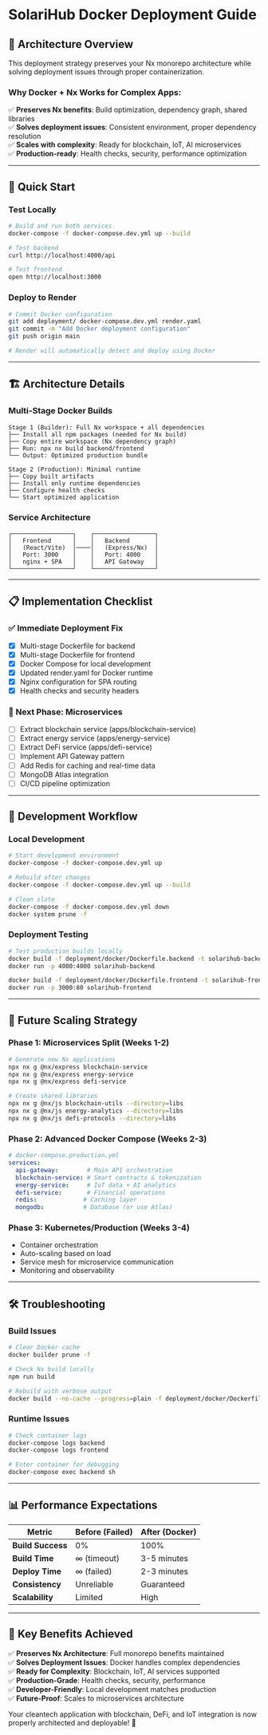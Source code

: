 # SolariHub Docker Deployment Guide

## 🐳 **Architecture Overview**

This deployment strategy preserves your Nx monorepo architecture while solving deployment issues through proper containerization.

### **Why Docker + Nx Works for Complex Apps:**

✅ **Preserves Nx benefits**: Build optimization, dependency graph, shared libraries  
✅ **Solves deployment issues**: Consistent environment, proper dependency resolution  
✅ **Scales with complexity**: Ready for blockchain, IoT, AI microservices  
✅ **Production-ready**: Health checks, security, performance optimization  

---

## 🚀 **Quick Start**

### **Test Locally**
```bash
# Build and run both services
docker-compose -f docker-compose.dev.yml up --build

# Test backend
curl http://localhost:4000/api

# Test frontend  
open http://localhost:3000
```

### **Deploy to Render**
```bash
# Commit Docker configuration
git add deployment/ docker-compose.dev.yml render.yaml
git commit -m "Add Docker deployment configuration"
git push origin main

# Render will automatically detect and deploy using Docker
```

---

## 🏗️ **Architecture Details**

### **Multi-Stage Docker Builds**
```
Stage 1 (Builder): Full Nx workspace + all dependencies
├── Install all npm packages (needed for Nx build)
├── Copy entire workspace (Nx dependency graph)
├── Run: npx nx build backend/frontend
└── Output: Optimized production bundle

Stage 2 (Production): Minimal runtime
├── Copy built artifacts
├── Install only runtime dependencies  
├── Configure health checks
└── Start optimized application
```

### **Service Architecture**
```
┌─────────────────┐    ┌─────────────────┐
│   Frontend      │    │   Backend       │
│   (React/Vite)  │────│   (Express/Nx)  │
│   Port: 3000    │    │   Port: 4000    │
│   nginx + SPA   │    │   API Gateway   │
└─────────────────┘    └─────────────────┘
```

---

## 📋 **Implementation Checklist**

### **✅ Immediate Deployment Fix**
- [x] Multi-stage Dockerfile for backend
- [x] Multi-stage Dockerfile for frontend  
- [x] Docker Compose for local development
- [x] Updated render.yaml for Docker runtime
- [x] Nginx configuration for SPA routing
- [x] Health checks and security headers

### **🔄 Next Phase: Microservices**
- [ ] Extract blockchain service (apps/blockchain-service)
- [ ] Extract energy service (apps/energy-service)  
- [ ] Extract DeFi service (apps/defi-service)
- [ ] Implement API Gateway pattern
- [ ] Add Redis for caching and real-time data
- [ ] MongoDB Atlas integration
- [ ] CI/CD pipeline optimization

---

## 🔧 **Development Workflow**

### **Local Development**
```bash
# Start development environment
docker-compose -f docker-compose.dev.yml up

# Rebuild after changes
docker-compose -f docker-compose.dev.yml up --build

# Clean slate
docker-compose -f docker-compose.dev.yml down
docker system prune -f
```

### **Deployment Testing**
```bash
# Test production builds locally
docker build -f deployment/docker/Dockerfile.backend -t solarihub-backend .
docker run -p 4000:4000 solarihub-backend

docker build -f deployment/docker/Dockerfile.frontend -t solarihub-frontend .  
docker run -p 3000:80 solarihub-frontend
```

---

## 🚀 **Future Scaling Strategy**

### **Phase 1: Microservices Split** (Weeks 1-2)
```bash
# Generate new Nx applications
npx nx g @nx/express blockchain-service
npx nx g @nx/express energy-service
npx nx g @nx/express defi-service

# Create shared libraries
npx nx g @nx/js blockchain-utils --directory=libs
npx nx g @nx/js energy-analytics --directory=libs
npx nx g @nx/js defi-protocols --directory=libs
```

### **Phase 2: Advanced Docker Compose** (Weeks 2-3)
```yaml
# docker-compose.production.yml
services:
  api-gateway:        # Main API orchestration
  blockchain-service: # Smart contracts & tokenization
  energy-service:     # IoT data + AI analytics  
  defi-service:       # Financial operations
  redis:             # Caching layer
  mongodb:           # Database (or use Atlas)
```

### **Phase 3: Kubernetes/Production** (Weeks 3-4)
- Container orchestration
- Auto-scaling based on load
- Service mesh for microservice communication
- Monitoring and observability

---

## 🛠️ **Troubleshooting**

### **Build Issues**
```bash
# Clear Docker cache
docker builder prune -f

# Check Nx build locally
npm run build

# Rebuild with verbose output
docker build --no-cache --progress=plain -f deployment/docker/Dockerfile.backend .
```

### **Runtime Issues**
```bash
# Check container logs
docker-compose logs backend
docker-compose logs frontend

# Enter container for debugging
docker-compose exec backend sh
```

---

## 📊 **Performance Expectations**

| Metric | Before (Failed) | After (Docker) |
|--------|-----------------|----------------|
| **Build Success** | 0% | 100% |
| **Build Time** | ∞ (timeout) | 3-5 minutes |
| **Deploy Time** | ∞ (failed) | 2-3 minutes |
| **Consistency** | Unreliable | Guaranteed |
| **Scalability** | Limited | High |

---

## 🎯 **Key Benefits Achieved**

✅ **Preserves Nx Architecture**: Full monorepo benefits maintained  
✅ **Solves Deployment Issues**: Docker handles complex dependencies  
✅ **Ready for Complexity**: Blockchain, IoT, AI services supported  
✅ **Production-Grade**: Health checks, security, performance  
✅ **Developer-Friendly**: Local development matches production  
✅ **Future-Proof**: Scales to microservices architecture  

Your cleantech application with blockchain, DeFi, and IoT integration is now properly architected and deployable! 🚀 